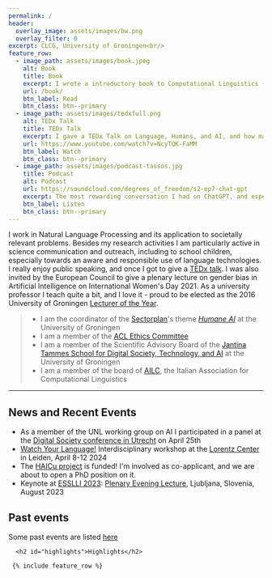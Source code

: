 ```yaml
---
permalink: /
header:
  overlay_image: assets/images/bw.png
  overlay_filter: 0
excerpt: CLCG, University of Groningen<br/>
feature_row:
  - image_path: assets/images/book.jpeg
    alt: Book
    title: Book
    excerpt: I wrote a introductory book to Computational Linguistics (in Italian), together with Ludovica Pannitto, and with drawings by Myriam Nissim.
    url: /book/
    btn_label: Read
    btn_class: btn--primary
  - image_path: assets/images/tedxfull.png
    alt: TEDx Talk
    title: TEDx Talk
    excerpt: I gave a TEDx Talk on Language, Humans, and AI, and how machines might challenge our stereotypical thinking.
    url: https://www.youtube.com/watch?v=NcyTQK-FaMM
    btn_label: Watch
    btn_class: btn--primary
  - image_path: assets/images/podcast-tassos.jpg
    title: Podcast
    alt: Podcast
    url: https://soundcloud.com/degrees_of_freedom/s2-ep7-chat-gpt
    excerpt: The most rewarding conversation I had on ChatGPT, and especially its impact on education, was on this podcast episode.
    btn_label: Listen
    btn_class: btn--primary
---
```


<!-- I am a computational linguist at the University of Groningen, The Netherlands. -->

<!-- <div class="grid__wrapper"> 
  <a href="https://www.rug.nl/research/clcg/?lang=en">Center for Language and Cognition Groningen (CLCG)</a>
  <br>
  <a href="https://www.rug.nl/let/?lang=en">Faculty of Arts, University of Groningen</a>
  <br>
    <br>
  <a href="https://www.rug.nl/staff/location/1311">Harmonie Complex</a><br>
  Oude Kijk in 't Jatstraat 26<br>
  9712 EK Groningen, The Netherlands
  <br>

  <i class="fa fa-envelope"></i> m.nissim@rug.nl
  <br>
  <i class="fa fa-user"></i> office 1311.421
  <br>
  <hr>
-->


I work in Natural Language Processing and its application to societally relevant problems. Besides my research activities I am particularly active in science communication and outreach, including to school children, especially towards an aware and responsible use of language technologies. I really enjoy public speaking, and once I got to give a [TEDx talk](https://www.youtube.com/watch?v=NcyTQK-FaMM). I was also invited by the European Council to give a plenary lecture on gender bias in Artificial Intelligence on International Women's Day 2021. As a university professor I teach quite a bit, and I love it - proud to be elected as the 2016 University of Groningen [Lecturer of the Year](https://www.rug.nl/news/2017/01/dr.-malvina-nissim-elected-lecturer-of-the-year). 


> - I am the coordinator of the [Sectorplan](https://www.rug.nl/research/research-let/sectorplan-website/)'s theme [*Humane AI*](https://www.rug.nl/research/research-let/sectorplan-website/humaneai/) at the University of Groningen
> - I am a member of the [ACL Ethics Committee](https://www.aclweb.org/portal/content/acl-establishes-its-ethics-committee)
> - I am a member of the Scientific Advisory Board of the [Jantina Tammes School for Digital Society, Technology, and AI](https://www.rug.nl/jantina-tammes-school/?lang=en) at the University of Groningen
> - I am a member of the board of [AILC](https://www.ai-lc.it/en/), the Italian Association for Computational Linguistics 


<hr>





## News and Recent Events 
* As a member of the UNL working group on AI I participated in a panel at the [Digital Society conference in Utrecht](https://www.aanmelder.nl/153030/program) on April 25th
* [Watch Your Language!](https://www.lorentzcenter.nl/watch-your-language-language-technology-and-words-in-society.html)  Interdisciplinary workshop at the [Lorentz Center](https://www.lorentzcenter.nl) in Leiden, April 8-12 2024
* The [HAICu project](https://www.rug.nl/research/icog/news/2023/vijf-letteren-onderzoekers-betrokken-bij-haicu-consortium?lang=en) is funded! I'm involved as co-applicant, and we are about to open a PhD position on it.
* Keynote at [ESSLLI 2023](https://2023.esslli.eu/): [Plenary Evening Lecture](https://2023.esslli.eu/courses-workshops-accepted/week-1-and-2-schedule/evening-2.html), Ljubljana, Slovenia, August 2023 



## Past events

Some past events are listed [here](pastevents)

  

  
<div class="grid__wrapper">

	  <h2 id="highlights">Highlights</h2>

	 {% include feature_row %}

 </div>